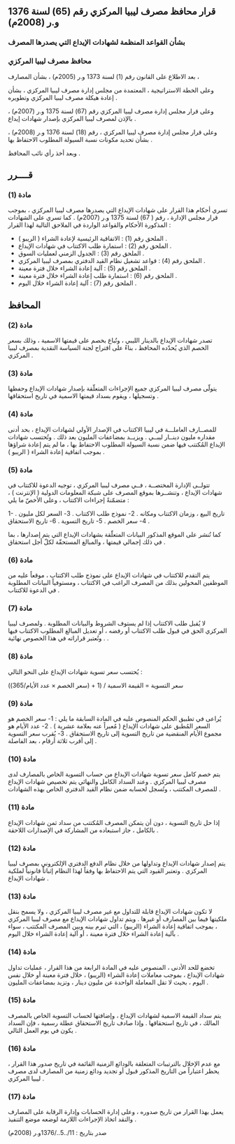 
## قرار محافظ مصرف ليبيا المركزي رقم (65) لسنة 1376 و.ر (2008م)
### بشأن القواعد المنظمة لشهادات الإيداع التي يصدرها المصرف
### محافظ مصرف ليبيا المركزي

بعد الاطلاع على القانون رقم (1) لسنة 1373 و.ر (2005م) ، بشأن المصارف ،

وعلى الخطة الاستراتيجية ، المعتمدة من مجلس إدارة مصرف ليبيا المركزي ، بشأن إعادة هيكلة
مصرف ليبيا المركزي وتطويره .

وعلى قرار مجلس إدارة مصرف ليبيا المركزي رقم (67) لسنة 1375 و.ر (2007م) ، بالإذن
لمصرف ليبيا المركزي بإصدار شهادات إيداع .

وعلى قرار مجلس إدارة مصرف ليبيا المركزي ، رقم (18) لسنة 1376 و.ر (2008م) ، بشأن
تحديد مكونات نسبة السيولة المطلوب الاحتفاظ بها .

وبعد أخذ رأي نائب المحافظ .

## قــــرر
### مادة (1)

تسري أحكام هذا القرار على شهادات الإيداع التي يصدرها مصرف ليبيا المركزي ، بموجب قرار
مجلس الإدارة ، رقم ( 67) لسنة 1375 و.ر (2007م) . كما تسري على الشهادات المذكورة الأحكام
والقواعد الواردة في الملاحق التالية لهذا القرار :

* الملحق رقم (1) : الاتفاقية الرئيسية لإعادة الشراء ( الريبو ) .
* الملحق رقم (2) : استمارة طلب الاكتتاب في شهادات الإيداع .
* الملحق رقم (3) : الجدول الزمني لعمليات السوق .
* الملحق رقم (4) : قواعد تشغيل نظام القيد الدفتري بمصرف ليبيا المركزي .
* الملحق رقم (5) : آلية إعادة الشراء خلال فترة معينة .
* الملحق رقم (6) : استمارة طلب إعادة الشراء خلال فترة معينة .
* الملحق رقم (7) : آلية إعادة الشراء خلال اليوم .

## المحافظ
### مادة (2)

تصدر شهادات الإيداع بالدينار الليبي ، وتُباع بخصم على قيمتها الاسمية ، وذلك بسعر الخصم الذي
يُحدّده المحافظ ، بناءً على اقتراح لجنة السياسة النقدية بمصرف ليبيا المركزي .

### مادة (3)

يتولّى مصرف ليبيا المركزي جميع الإجراءات المتعلّقة بإصدار شهادات الإيداع وحفظها وتسجيلها ،
ويقوم بسداد قيمتها الاسمية في تاريخ استحقاقها .

### مادة (4)

للمصــارف العاملـــة في ليبيا الاكتتاب في الإصدار الأولي لشهادات الإيداع ، بحد أدنى مقداره مليون
دينــار ليبــي . ويزيــد بمضاعفات المليون بعد ذلك . وتُحتسب شهادات الإيداع المُكتتب فيها ضمن نسبة
السيولة المطلوب الاحتفاظ بها ، ما لم يتم إعادة شراؤها بموجب اتفاقية إعادة الشراء ( الريبو ) .

### مادة (5)

تتولــى الإدارة المختصــة ، فــي مصرف ليبيا المركزي ، توجيه الدعوة للاكتتاب في شهادات الإيداع ،
وتنشــرها بموقع المصرف على شبكة المعلومات الدولية ( الإنترنت ) ، متضمّنةً إجراءات الاكتتاب ، وعلى
الأخصّ ما يلي :

1- تاريخ البيع ، وزمان الاكتتاب ومكانه .
2- نموذج طلب الاكتتاب .
3- السعر لكل مليون .
4- سعر الخصم .
5- تاريخ التسوية .
6- تاريخ الاستحقاق .

كما تُنشر على الموقع المذكور البيانات المتعلّقة بشهادات الإيداع التي يتم إصدارها ، بما في ذلك
إجمالي قيمتها ، والمبالغ المستحقّة لكلّ أجل استحقاق .


### مادة (6)

يتم التقدم للاكتتاب في شهادات الإيداع على نموذج طلب الاكتتاب ، موقعاً عليه من الموظفين
المخولين بذلك من المصرف الراغب في الاكتتاب ، ومستوفياً البيانات المطلوبة في الدعوة للاكتتاب .

### مادة (7)

لا يُقبل طلب الاكتتاب إذا لم يستوف الشروط والبيانات المطلوبة . ولمصرف ليبيا المركزي الحق
في قبول طلب الاكتتاب أو رفضه ، أو تعديل المبالغ المطلوب الاكتتاب فيها . وتُعتبر قراراته في هذا
الخصوص نهائية .

### مادة (8)

يُحتسب سعر تسوية شهادات الإيداع على النحو التالي :

سعر التسوية = القيمة الاسمية / (1 + (سعر الخصم × عدد الأيام/365))

### مادة (9)

يُراعى في تطبيق الحكم المنصوص عليه في المادة السابقة ما يلي :
1- سعر الخصم هو السعر المُطبق على شهادات الإيداع ( مُعبراً عنه بعلامة عشرية ) .
2- عدد الأيام هو مجموع الأيام المنقضية من تاريخ التسوية إلى تاريخ الاستحقاق .
3- يُقرب سعر التسوية إلى أقرب ثلاثة أرقام ، بعد الفاصلة .

### مادة (10)

يتم خصم كامل سعر تسوية شهادات الإيداع من حساب التسوية الخاص بالمصارف لدى مصرف
ليبيا المركزي . وعند السداد الكامل والنهائي يتم تخصيص شهادات الإيداع للمصرف المكتتب ، وتُسجل
لحسابه ضمن نظام القيد الدفتري الخاص بهذه الشهادات .

### مادة (11)

إذا حل تاريخ التسوية ، دون أن يتمكن المصرف المُكتتب من سداد ثمن شهادات الإيداع بالكامل ،
جاز استبعاده من المشاركة في الإصدارات اللاحقة .

### (مادة (12

يتم إصدار شهادات الإيداع وتداولها من خلال نظام الدفع الدفتري الإلكتروني بمصرف ليبيا المركزي . وتعتبر القيود التي يتم الاحتفاظ بها وفقاً لهذا النظام إثباتاً قانونياً لملكية شهادات الإيداع .

### (مادة (13

لا تكون شهادات الإيداع قابلة للتداول مع غير مصرف ليبيا المركزي ، ولا يسمح بنقل ملكيتها فيما بين المصارف أو غيرها . ويتم تداول شهادات الإيداع مع مصرف ليبيا المركزي ، بموجب اتفاقية إعادة الشراء (الريبو) ، التي تبرم بينه وبين المصرف المكتتب ، سواء بآلية إعادة الشراء خلال فترة معينة ، أو آلية إعادة الشراء خلال اليوم .

### (مادة (14

تخضع للحد الأدنى ، المنصوص عليه في المادة الرابعة من هذا القرار ، عمليات تداول شهادات الإيداع ، بموجب معاملات إعادة الشراء (الريبو) ، خلال فترة معينة أو خلال نفس اليوم ، بحيث لا تقل المعاملة الواحدة عن مليون دينار ، وتزيد بمضاعفات المليون .

### (مادة (15

يتم سداد القيمة الاسمية لشهادات الإيداع ، وإضافتها لحساب التسوية الخاص بالمصرف المالك ، في تاريخ استحقاقها . وإذا صادف تاريخ الاستحقاق عطلة رسمية ، فإن السداد يكون في يوم العمل التالي .

### (مادة (16

مع عدم الإخلال بالترتيبات المتعلقة بالودائع الزمنية القائمة في تاريخ صدور هذا القرار ، يحظر اعتباراً من التاريخ المذكور قبول أو تجديد ودائع زمنية من المصارف لدى مصرف ليبيا المركزي .

### (مادة (17

يعمل بهذا القرار من تاريخ صدوره ، وعلى إدارة الحسابات وإدارة الرقابة على المصارف والنقد اتخاذ الإجراءات اللازمة لوضعه موضع التنفيذ .

صدر بتاريخ : 11/..5../1376و.ر (2008م)